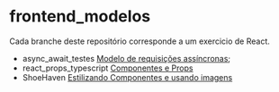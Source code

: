 # frontend_modelos
Cada branche deste repositório corresponde a um exercicio de React. 

- async_await_testes [Modelo de requisições assíncronas](https://github.com/severidade/frontend_modelos/tree/async_await_testes);
- react_props_typescript [Componentes e Props](https://github.com/severidade/frontend_modelos/tree/react_props_typescript?tab=readme-ov-file)
- ShoeHaven [Estilizando Componentes e usando imagens](https://github.com/severidade/frontend_modelos/tree/shoe_haven)
